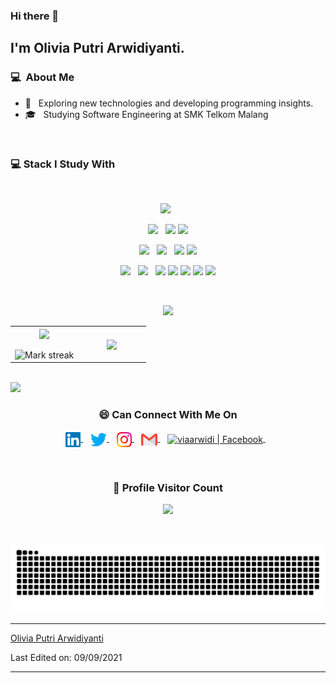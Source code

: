 ### Hi there 👋

<!--
**viaarwidi/viaarwidi** is a ✨ _special_ ✨ repository because its `README.md` (this file) appears on your GitHub profile.

Here are some ideas to get you started:

- 🔭 I’m currently working on ...
- 🌱 I’m currently learning ...
- 👯 I’m looking to collaborate on ...
- 🤔 I’m looking for help with ...
- 💬 Ask me about food
- 📫 How to reach me: ...
- 😄 Pronouns: ...
- ⚡ Fun fact: I like chocolate
-->

## I'm Olivia Putri Arwidiyanti.

### 💻 &nbsp;About Me 

- 🤔 &nbsp; Exploring new technologies and developing programming insights.
- 🎓 &nbsp; Studying Software Engineering at SMK Telkom Malang

<br>






### 💻 Stack I Study With

<br>
  
<p  align="center">

<img src="https://camo.githubusercontent.com/202a58d250ff1d21ee70433e0070b55f8fed747f8883c1750742aa791b1ad871/68747470733a2f2f696d672e736869656c64732e696f2f62616467652f2d4769744875622d3035313232413f7374796c653d666c6174266c6f676f3d676974687562" height="25"/>  
  &nbsp;

  <p  align="center">

  
<img src="https://camo.githubusercontent.com/c8d13e1c596a6726b1da8475a9299fac133f95ef009083b48be01f975a44987e/68747470733a2f2f696d672e736869656c64732e696f2f62616467652f2d48544d4c2d3035313232413f7374796c653d666c6174266c6f676f3d48544d4c35" height="25"/>
  &nbsp;
<img src="https://img.shields.io/badge/edge-05122A.svg?&style=for-the-badge&logo=microsoft-edge" height="25"/>  
<img src="https://img.shields.io/badge/PHP-05122A?style=for-the-badge&logo=PHP" height="25">
<p align="center">

<img src="https://img.shields.io/badge/Java-05122A?style=for-the-badge&logo=java&logoColor=FFA518" height="25">
&nbsp;
  <img src="https://img.shields.io/badge/MySQL-05122A?style=for-the-badge&logo=mysql" height="25">
&nbsp;
  
  <img src="https://img.shields.io/badge/Visual_Studio_Code-05122A?style=for-the-badge&logo=visual%20studio%20code&logoColor=007ACC" height="25">
  <img src="https://img.shields.io/badge/Git-05122A?style=for-the-badge&logo=git" height="25">

</p>

<p align="center">

<img src="https://img.shields.io/badge/Postman-05122A?style=for-the-badge&logo=postman" height="25">
&nbsp;
  <img src="https://img.shields.io/badge/Boostrap-05122A?style=for-the-badge&logo=boostrap" height="25">
&nbsp;
<!--   <img src="https://img.shields.io/badge/PHP-05122A?style=for-the-badge&logo=PHP&logoColor=white" height="25"> -->
  <img src="https://img.shields.io/badge/Node.js-05122A?style=for-the-badge&logo=Node.js" height="25">
  <img src="https://img.shields.io/badge/React-05122A?style=for-the-badge&logo=react" height="25">
  <img src="https://img.shields.io/badge/Canva-05122A?style=for-the-badge&logo=canva" height="25">
  <img src="https://img.shields.io/badge/Figma-05122A?style=for-the-badge&logo=figma&logoColor=white" height="25">
  <img src="https://img.shields.io/badge/Github-05122A?style=for-the-badge&logo=github" height="25">

</p>
<br>



<p  align="center">
<img src="https://user-images.githubusercontent.com/73097560/115834477-dbab4500-a447-11eb-908a-139a6edaec5c.gif"> 
                  
  <br>

  
  
  
<table border="0" align="center">
<tr border="0">
<td width="50%" align="center">
  
  <img  align="center"  src="https://github-readme-stats.vercel.app/api?username=viaarwidi&theme=cobalt&show_icons=true&count_private=true" />
  <br></br>
  <img  title="🔥 Get streak stats for your profile at git.io/streak-stats" alt="Mark streak" src="https://github-readme-streak-stats.herokuapp.com/?user=mark123jesper&theme=dark&hide_border=true" />


  
</td>

<td width="50%" align="center">

  <img  align="center"  src="https://github-readme-stats.anuraghazra1.vercel.app/api/top-langs/?username=viaarwidi&theme=dark&hide_border=true&no-bg=true&no-frame=true&langs_count=10"/>
  
  </td>
</tr>
</table>

<br>







<img src="https://user-images.githubusercontent.com/73097560/115834477-dbab4500-a447-11eb-908a-139a6edaec5c.gif">
</p>  
                                                                                    



  <div align="center">
  <h3><b>😄 Can Connect With Me On</b></h3>
  </div>
<p align="center">
<a href="https://www.linkedin.com/in/olivia-putri-79a26a236/" target="_blank">
  <img align="center" alt="olivia putri | Linkedin" width="24px" src="https://github.com/SatYu26/SatYu26/blob/master/Assets/Linkedin.svg" />
</a> &nbsp;&nbsp;
<a href="https://twitter.com/viaarwidi" target="_blank">
  <img align="center" alt=" viaarwidi| Twitter" width="26px" src="https://github.com/SatYu26/SatYu26/blob/master/Assets/Twitter.svg" />
</a> &nbsp;&nbsp;
<a href="https://www.instagram.com/viaarwidi/" target="_blank">
  <img align="center" alt="viaarwidi | Instagram" width="24px" src="https://github.com/SatYu26/SatYu26/blob/master/Assets/Instagram.svg" />
</a> &nbsp;&nbsp;
<a href="mailto:viaarwidi@gmail.com" >
  <img align="center" alt="viaarwidi | Gmail" width="26px" src="https://github.com/SatYu26/SatYu26/blob/master/Assets/Gmail.svg" />
</a> &nbsp;&nbsp;
<a href="https://www.facebook.com/profile.php?id=100013628134596">
    <img align="center" alt="viaarwidi | Facebook" width="24px" src="https://upload.wikimedia.org/wikipedia/en/thumb/0/04/Facebook_f_logo_%282021%29.svg/100px-Facebook_f_logo_%282021%29.svg.png" />
</a> &nbsp;&nbsp;
<p>
  
<br>
  
<div align=center>
  <h3><b>📍 Profile Visitor Count</b></h3>
</div>
    
<!-- retro visitor counter -->  
<p align="center" >   
  <img src="https://profile-counter.glitch.me/viaarwidi/count.svg" />  
</p>
   
  
  
  
 
  <br>
  <p align="center">
  <img src="https://github.com/DHANOLA/DHANOLA/raw/output/github-contribution-grid-snake.svg" alt="snake"></center>
</p>



------

[Olivia Putri Arwidiyanti](https://github.com/viaarwidi)

Last Edited on: 09/09/2021


------
